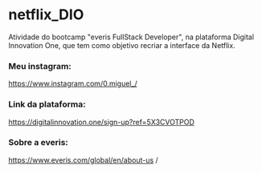 # netflix_DIO <br/>
Atividade do bootcamp "everis FullStack Developer", na plataforma Digital Innovation One, que tem como objetivo recriar a interface da Netflix.
<br/>
### Meu instagram: <br/>
https://www.instagram.com/0.miguel_/
<br/>
### Link da plataforma: <br/>
https://digitalinnovation.one/sign-up?ref=5X3CVOTPOD
<br/>
### Sobre a everis: <br/>
https://www.everis.com/global/en/about-us /
